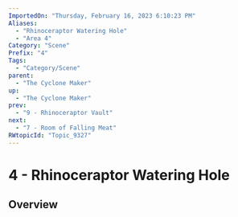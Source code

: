 ```yaml
---
ImportedOn: "Thursday, February 16, 2023 6:10:23 PM"
Aliases:
  - "Rhinoceraptor Watering Hole"
  - "Area 4"
Category: "Scene"
Prefix: "4"
Tags:
  - "Category/Scene"
parent:
  - "The Cyclone Maker"
up:
  - "The Cyclone Maker"
prev:
  - "9 - Rhinoceraptor Vault"
next:
  - "7 - Room of Falling Meat"
RWtopicId: "Topic_9327"
---
```

# 4 - Rhinoceraptor Watering Hole
## Overview

